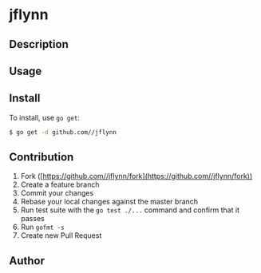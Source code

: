 jflynn
====

## Description

## Usage

## Install

To install, use `go get`:

```bash
$ go get -d github.com//jflynn
```

## Contribution

1. Fork ([https://github.com//jflynn/fork](https://github.com//jflynn/fork))
1. Create a feature branch
1. Commit your changes
1. Rebase your local changes against the master branch
1. Run test suite with the `go test ./...` command and confirm that it passes
1. Run `gofmt -s`
1. Create new Pull Request

## Author

[](https://github.com/)